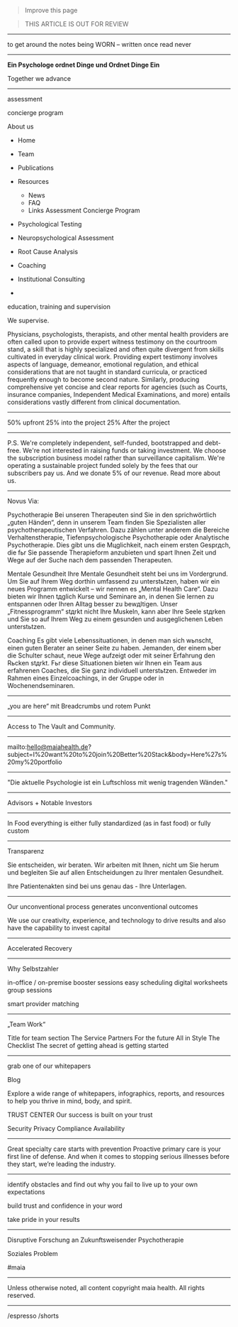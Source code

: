 > Improve this page

 > THIS ARTICLE IS OUT FOR REVIEW

---


to get around the notes being WORN – written once read never

---

**Ein Psychologe ordnet Dinge und Ordnet Dinge Ein**


Together we advance

---

assessment

concierge program

About us
- Home
- Team
- Publications
- Resources
    - News
    - FAQ
    - Links
Assessment
Concierge Program

- Psychological Testing
- Neuropsychological Assessment
- Root Cause Analysis
- Coaching
- Institutional Consulting
- 


education, training and supervision



We supervise.


Physicians, psychologists, therapists, and other mental health providers are often called upon to provide expert witness testimony on the courtroom stand, a skill that is highly specialized and often quite divergent from skills cultivated in everyday clinical work. Providing expert testimony involves aspects of language, demeanor, emotional regulation, and ethical considerations that are not taught in standard curricula, or practiced frequently enough to become second nature. Similarly, producing comprehensive yet concise and clear reports for agencies (such as Courts, insurance companies, Independent Medical Examinations, and more) entails considerations vastly different from clinical documentation.

---

50% upfront
25% into the project
25% After the project

---

P.S. We're completely independent, self-funded, bootstrapped and debt-free. We're not interested in raising funds or taking investment. We choose the subscription business model rather than surveillance capitalism. We're operating a sustainable project funded solely by the fees that our subscribers pay us. And we donate 5% of our revenue. Read more about us.

---
Novus Via:

Psychotherapie
Bei unseren Therapeuten sind Sie in den sprichwörtlich „guten Händen“, denn in unserem Team finden Sie Spezialisten aller psychotherapeutischen Verfahren. Dazu zählen unter anderem die Bereiche Verhaltenstherapie, Tiefenpsychologische Psychotherapie oder Analytische Psychotherapie. Dies gibt uns die Mцglichkeit, nach einem ersten Gesprдch, die fьr Sie passende Therapieform anzubieten und spart Ihnen Zeit und Wege auf der Suche nach dem passenden Therapeuten.

Mentale Gesundheit
Ihre Mentale Gesundheit steht bei uns im Vordergrund. Um Sie auf Ihrem Weg dorthin umfassend zu unterstьtzen, haben wir ein neues Programm entwickelt – wir nennen es „Mental Health Care“. Dazu bieten wir Ihnen tдglich Kurse und Seminare an, in denen Sie lernen zu entspannen oder Ihren Alltag besser zu bewдltigen. Unser „Fitnessprogramm“ stдrkt nicht Ihre Muskeln, kann aber Ihre Seele stдrken und Sie so auf Ihrem Weg zu einem gesunden und ausgeglichenen Leben unterstьtzen.

Coaching
Es gibt viele Lebenssituationen, in denen man sich wьnscht, einen guten Berater an seiner Seite zu haben. Jemanden, der einem ьber die Schulter schaut, neue Wege aufzeigt oder mit seiner Erfahrung den Rьcken stдrkt. Fьr diese Situationen bieten wir Ihnen ein Team aus erfahrenen Coaches, die Sie ganz individuell unterstьtzen. Entweder im Rahmen eines Einzelcoachings, in der Gruppe oder in Wochenendseminaren.

---

„you are here“ mit Breadcrumbs und rotem Punkt 

---

Access to The Vault and Community.

---

mailto:hello@maiahealth.de?subject=I%20want%20to%20join%20Better%20Stack&amp;body=Here%27s%20my%20portfolio

---

"Die aktuelle Psychologie ist ein Luftschloss mit wenig tragenden Wänden."

---

Advisors + Notable Investors

---

In Food everything is either fully standardized (as in fast food) or fully custom

---

Transparenz

Sie entscheiden, wir beraten. Wir arbeiten mit Ihnen, nicht um Sie herum und begleiten Sie auf allen Entscheidungen zu Ihrer mentalen Gesundheit.

Ihre Patientenakten sind bei uns genau das - Ihre Unterlagen.

---

Our unconventional
process generates
unconventional
outcomes

We use our creativity, experience, and
technology to drive results and also have
the capability to invest capital

---

Accelerated Recovery

---

Why Selbstzahler

in-office / on-premise
booster sessions
easy scheduling
digital worksheets
group sessions


smart provider matching

---

„Team Work“

Title for team section
The Service
Partners
For the future
All in Style
The Checklist
The secret of getting ahead is getting started

---

grab one of our whitepapers


Blog


Explore a wide range of whitepapers, infographics, reports, and resources to help you thrive in mind, body, and spirit.


TRUST CENTER
Our success is built on your trust

Security
Privacy
Compliance
Availability

---

Great specialty care starts with prevention
Proactive primary care is your first line of defense. And when it comes to stopping serious illnesses before they start, we’re leading the industry. 

---

identify obstacles and find out why you fail to live up to your own expectations

build trust and confidence in your word

take pride in your results


---

Disruptive Forschung an Zukunftsweisender Psychotherapie

Soziales Problem

#maia 

---

Unless otherwise noted, all content copyright maia health. All rights reserved.

---

/espresso
/shorts

